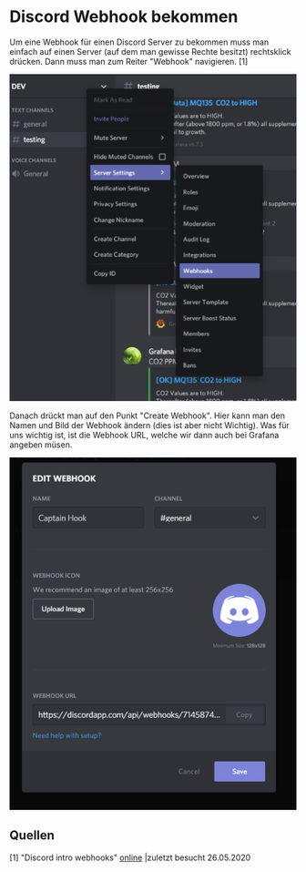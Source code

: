 # Discord Webhook bekommen

Um eine Webhook für einen Discord Server zu bekommen muss man einfach auf einen Server (auf dem man gewisse Rechte besitzt) rechtsklick drücken. Dann muss man zum Reiter "Webhook" navigieren. [1]

![image-20200525231447092](Discord_Webhook_Bekommen/image-20200525231447092.png)

Danach drückt man auf den Punkt "Create Webhook". Hier kann man den Namen und Bild der Webhook ändern (dies ist aber nicht Wichtig). Was für uns wichtig ist, ist die Webhook URL, welche wir dann auch bei Grafana angeben müsen.

![image-20200525231625332](Discord_Webhook_Bekommen/image-20200525231625332.png)

## Quellen

[1] "Discord intro webhooks" [online](https://support.discord.com/hc/en-us/articles/228383668-Intro-to-Webhooks) |zuletzt besucht 26.05.2020

